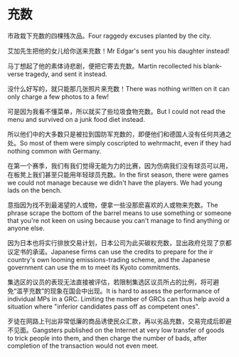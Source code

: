 # 充数

<p><span class="chinese">市政栽下充数的四棵残次品。</span><span class="english">Four raggedy excuses planted by the city.</span></p>

<p><span class="chinese">艾加先生把他的女儿给你送来充数！</span><span class="english">Mr Edgar's sent you his daughter instead!</span></p>

<p><span class="chinese">马丁想起了他的素体诗悲剧，便把它寄去充数。</span><span class="english">Martin recollected his blank-verse tragedy, and sent it instead.</span></p>

<p><span class="chinese">没什么好写的，就只能那几张照片来充数！</span><span class="english">There was nothing written on it can only charge a few photos to a few!</span></p>

<p><span class="chinese">可是因为我看不懂菜单，所以就买了些垃圾食物充数。</span><span class="english">But I could not read the menu and survived on a junk food diet instead.</span></p>

<p><span class="chinese">所以他们中的大多数只是被拉到国防军充数的，即便他们和德国人没有任何共通之处。</span><span class="english">So most of them were simply coscripted to wehrmacht, even if they had nothing common with Germany.</span></p>

<p><span class="chinese">在第一个赛季，我们有我们觉得无能为力的比赛，因为伤病我们没有球员可以用，在板凳上我们甚至只能用年轻球员充数。</span><span class="english">In the first season, there were games we could not manage because we didn't have the players. We had young lads on the bench.</span></p>

<p><span class="chinese">意指因为找不到最渴望的人或物，便拿一些没那麽喜欢的人或物来充数。</span><span class="english">The phrase scrape the bottom of the barrel means to use something or someone that you're not keen on using because you can't manage to find anything or anyone else.</span></p>

<p><span class="chinese">因为日本也将实行排放交易计划，日本公司为此买碳权充数，显出政府兑现了京都议定书的承诺。</span><span class="english">Japanese firms can use the credits to prepare for the ir country's own looming emissions-trading scheme, and the Japanese government can use the m to meet its Kyoto commitments.</span></p>

<p><span class="chinese">集选区的议员的表现无法直接被评估，若限制集选区议员所占的比例，将可避免“滥芋充数”的现象在国会中出现。</span><span class="english">It is hard to assess the performance of individual MPs in a GRC. Limiting the number of GRCs can thus help avoid a situation where "inferior candidates pass off as competent ones".</span></p>

<p><span class="chinese">歹徒在网路上刊出非常低廉的商品诱使民众汇款，再以劣品充数，交易完成后即避不见面。</span><span class="english">Gangsters published on the Internet at very low transfer of goods to trick people into them, and then charge the number of bads, after completion of the transaction would not even meet.</span></p>

